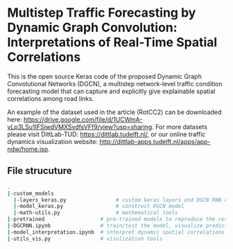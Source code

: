 # Multistep Traffic Forecasting by Dynamic Graph Convolution: Interpretations of Real-Time Spatial Correlations

This is the open source Keras code of the proposed Dynamic Graph Convolutional Networks (DGCN), a multistep network-level traffic condition forecasting model that can capture and explicitly give explainable spatial correlations among road links.

An example of the dataset used in the article (RotCC2) can be downloaded here: https://drive.google.com/file/d/1UCWmA-vLp3LSu1IFSiwdVMXSvdfsVFf9/view?usp=sharing.
For more datasets please visit DittLab-TUD: https://dittlab.tudelft.nl/,
or our online traffic dynamics visualization website: http://dittlab-apps.tudelft.nl/apps/app-ndw/home.jsp.

## File strucuture
```bash
.
|-custom_models
  |-layers_keras.py                # custom keras layers and DGCN RNN cell
  |-model_keras.py                 # construct DGCN model
  |-math-utils.py                  # mathematical tools
|-pretrained                  # pre-trained models to reproduce the results in the paper
|-DGCRNN.ipynb                # train/test the model, visualize predictions
|-model_interpretation.ipynb  # interpret dynamic spatial correlations
|-utils_vis.py                # visulization tools
```

